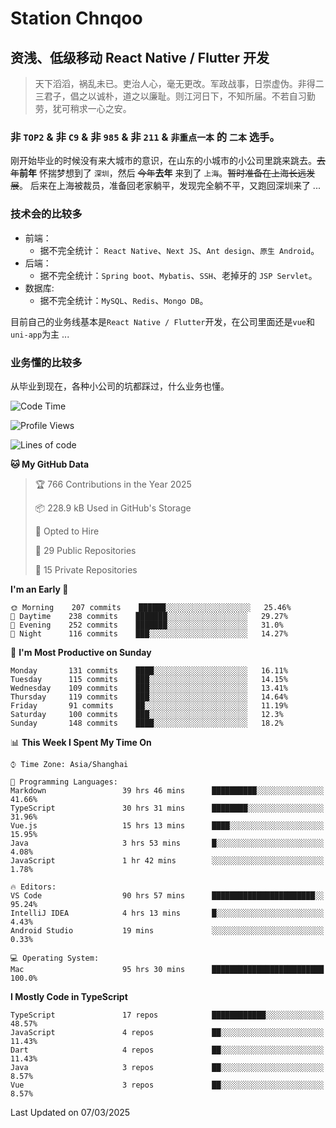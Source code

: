 # Station Chnqoo

## 资浅、低级移动 React Native / Flutter 开发

> 天下滔滔，祸乱未已。吏治人心，毫无更改。军政战事，日崇虚伪。非得二三君子，倡之以诚朴，道之以廉耻。则江河日下，不知所届。不若自习勤劳，犹可稍求一心之安。

### 非 `TOP2` & 非 `C9` & 非 `985` & 非 `211` & `非重点一本` 的 `二本` 选手。

刚开始毕业的时候没有来大城市的意识，在山东的小城市的小公司里跳来跳去。~~去年~~**前年** 怀揣梦想到了 `深圳`，然后 ~~今年~~**去年** 来到了 `上海`。~~暂时准备在上海长远发展~~。
后来在上海被裁员，准备回老家躺平，发现完全躺不平，又跑回深圳来了 ...

### 技术会的比较多

- 前端：
  - 据不完全统计： `React Native`、`Next JS`、`Ant design`、`原生 Android`。
- 后端：
  - 据不完全统计：`Spring boot`、`Mybatis`、`SSH`、老掉牙的 `JSP Servlet`。
- 数据库:
  - 据不完全统计：`MySQL`、`Redis`、`Mongo DB`。

目前自己的业务线基本是`React Native / Flutter`开发，在公司里面还是`vue`和`uni-app`为主 ...

### 业务懂的比较多

从毕业到现在，各种小公司的坑都踩过，什么业务也懂。

<!--START_SECTION:waka-->
![Code Time](http://img.shields.io/badge/Code%20Time-7%2C892%20hrs%2032%20mins-blue)

![Profile Views](http://img.shields.io/badge/Profile%20Views-2-blue)

![Lines of code](https://img.shields.io/badge/From%20Hello%20World%20I%27ve%20Written-305%20Thousand%20lines%20of%20code-blue)

**🐱 My GitHub Data** 

> 🏆 766 Contributions in the Year 2025
 > 
> 📦 228.9 kB Used in GitHub's Storage 
 > 
> 💼 Opted to Hire
 > 
> 📜 29 Public Repositories 
 > 
> 🔑 15 Private Repositories  
 > 
**I'm an Early 🐤** 

```text
🌞 Morning    207 commits    ██████░░░░░░░░░░░░░░░░░░░   25.46% 
🌆 Daytime    238 commits    ███████░░░░░░░░░░░░░░░░░░   29.27% 
🌃 Evening    252 commits    ███████░░░░░░░░░░░░░░░░░░   31.0% 
🌙 Night      116 commits    ███░░░░░░░░░░░░░░░░░░░░░░   14.27%

```
📅 **I'm Most Productive on Sunday** 

```text
Monday       131 commits    ████░░░░░░░░░░░░░░░░░░░░░   16.11% 
Tuesday      115 commits    ███░░░░░░░░░░░░░░░░░░░░░░   14.15% 
Wednesday    109 commits    ███░░░░░░░░░░░░░░░░░░░░░░   13.41% 
Thursday     119 commits    ███░░░░░░░░░░░░░░░░░░░░░░   14.64% 
Friday       91 commits     ██░░░░░░░░░░░░░░░░░░░░░░░   11.19% 
Saturday     100 commits    ███░░░░░░░░░░░░░░░░░░░░░░   12.3% 
Sunday       148 commits    ████░░░░░░░░░░░░░░░░░░░░░   18.2%

```


📊 **This Week I Spent My Time On** 

```text
⌚︎ Time Zone: Asia/Shanghai

💬 Programming Languages: 
Markdown                 39 hrs 46 mins      ██████████░░░░░░░░░░░░░░░   41.66% 
TypeScript               30 hrs 31 mins      ████████░░░░░░░░░░░░░░░░░   31.96% 
Vue.js                   15 hrs 13 mins      ████░░░░░░░░░░░░░░░░░░░░░   15.95% 
Java                     3 hrs 53 mins       █░░░░░░░░░░░░░░░░░░░░░░░░   4.08% 
JavaScript               1 hr 42 mins        ░░░░░░░░░░░░░░░░░░░░░░░░░   1.78%

🔥 Editors: 
VS Code                  90 hrs 57 mins      ███████████████████████░░   95.24% 
IntelliJ IDEA            4 hrs 13 mins       █░░░░░░░░░░░░░░░░░░░░░░░░   4.43% 
Android Studio           19 mins             ░░░░░░░░░░░░░░░░░░░░░░░░░   0.33%

💻 Operating System: 
Mac                      95 hrs 30 mins      █████████████████████████   100.0%

```

**I Mostly Code in TypeScript** 

```text
TypeScript               17 repos            ████████████░░░░░░░░░░░░░   48.57% 
JavaScript               4 repos             ██░░░░░░░░░░░░░░░░░░░░░░░   11.43% 
Dart                     4 repos             ██░░░░░░░░░░░░░░░░░░░░░░░   11.43% 
Java                     3 repos             ██░░░░░░░░░░░░░░░░░░░░░░░   8.57% 
Vue                      3 repos             ██░░░░░░░░░░░░░░░░░░░░░░░   8.57%

```



 Last Updated on 07/03/2025
<!--END_SECTION:waka-->

<!---
ChenqiaoStation/ChenqiaoStation is a ✨ special ✨ repository because its `README.md` (this file) appears on your GitHub profile.
You can click the Preview link to take a look at your changes.
--->
